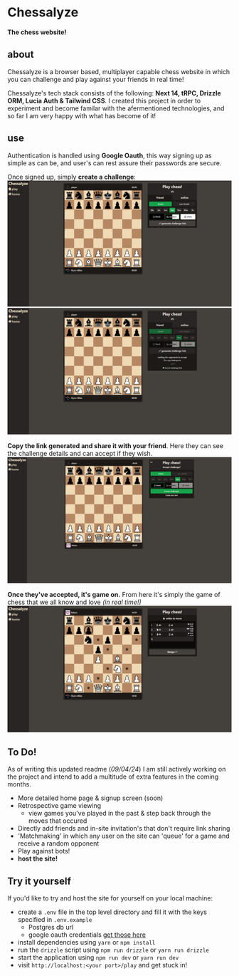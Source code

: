 # **Chessalyze**<br>
**The chess website!**

## **about** <br>
Chessalyze is a browser based, multiplayer capable chess website in which you can challenge and play against your friends in real time!

Chessalyze's tech stack consists of the following: **Next 14, tRPC, Drizzle ORM, Lucia Auth & Tailwind CSS**. I created this project in order to experiment and become familar with the afermentioned technologies, and so far I am very happy with what has become of it!

## **use**
Authentication is handled using **Google Oauth**, this way signing up as simple as can be, and user's can rest assure their passwords are secure.

Once signed up, simply **create a challenge**:
![default display](readme\screenshots\default.png)
![challenge](readme\screenshots\challenge.png)

**Copy the link generated and share it with your friend**. Here they can see the challenge details and can accept if they wish.
![accept](readme\screenshots\accept.png)


**Once they've accepted, it's game on.** From here it's simply the game of chess that we all know and love *(in real time!)*
![game](readme\screenshots\game.png)


## **To Do!**
As of writing this updated readme (*09/04/24*) I am still actively working on the project and intend to add a multitude of extra features in the coming months.

- More detailed home page & signup screen (soon)
- Retrospective game viewing 
  - view games you've played in the past & step back through the moves that occured
- Directly add friends and in-site invitation's that don't require link sharing
- 'Matchmaking' in which any user on the site can 'queue' for a game and receive a random opponent
- Play against bots!
- **host the site!**

## **Try it yourself**
If you'd like to try and host the site for yourself on your local machine:

- create a `.env` file in the top level directory and fill it with the keys specified in `.env.example`
  - Postgres db url 
  - google oauth credentials [get those here](https://developers.google.com/identity/protocols/oauth2)
- install dependencies using `yarn` or `npm install`
- run the `drizzle` script using  `npm run drizzle` or `yarn run drizzle`
- start the application using `npm run dev` or `yarn run dev`
- visit `http://localhost:<your port>/play` and get stuck in!




